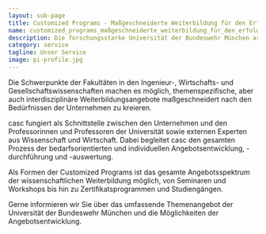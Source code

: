 ```yaml
---
layout: sub-page
title: Customized Programs - Maßgeschneiderte Weiterbildung für den Erfolg Ihres Unternehmens!
name: customized_programs_maßgeschneiderte_weiterbildung_für_den_erfolg_ihres_unternehmens!
description: Die forschungsstarke Universität der Bundeswehr München arbeitet in der Innovationsregion München eng mit der Industrie und Wirtschaft zusammen.
category: service
tagline: Unser Service
image: pi-profile.jpg
---
```


Die Schwerpunkte der Fakultäten in den Ingenieur-, Wirtschafts- und Gesellschaftswissenschaften machen es möglich, themenspezifische, aber auch interdisziplinäre Weiterbildungsangebote maßgeschneidert nach den Bedürfnissen der Unternehmen zu kreieren.

casc fungiert als Schnittstelle zwischen den Unternehmen und den Professorinnen und Professoren der Universität sowie externen Experten aus Wissenschaft und Wirtschaft. Dabei begleitet casc den gesamten Prozess der bedarfsorientierten und individuellen Angebotsentwicklung, -durchführung und -auswertung.

Als Formen der Customized Programs ist das gesamte Angebotsspektrum der wissenschaftlichen Weiterbildung möglich, von Seminaren und Workshops bis hin zu Zertifikatsprogrammen und Studiengängen.

Gerne informieren wir Sie über das umfassende Themenangebot der Universität der Bundeswehr München und die Möglichkeiten der Angebotsentwicklung.
